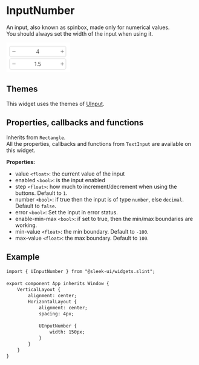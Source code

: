 # InputNumber
An input, also known as spinbox, made only for numerical values.  
You should always set the width of the input when using it.  

![input-number presentation](images/input-number.png)

## Themes
This widget uses the themes of [UInput](input.md).

## Properties, callbacks and functions
Inherits from `Rectangle`.  
All the properties, callbacks and functions from `TextInput` are available on this widget.  

**Properties:**
- value `<float>`: the current value of the input
- enabled `<bool>`: is the input enabled
- step `<float>`: how much to increment/decrement when using the buttons. Default to `1`.
- number `<bool>`: if true then the input is of type `number`, else `decimal`. Default to `false`.
- error `<bool>`: Set the input in error status.
- enable-min-max `<bool>`: if set to true, then the min/max boundaries are working.
- min-value `<float>`: the min boundary. Default to `-100`.
- max-value `<float>`: the max boundary. Default to `100`.

## Example
```slint
import { UInputNumber } from "@sleek-ui/widgets.slint";

export component App inherits Window {
	VerticalLayout {
		alignment: center;
		HorizontalLayout {
			alignment: center;
			spacing: 4px;

			UInputNumber {
				width: 150px;
			}
		}
	}
}
```